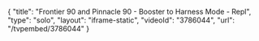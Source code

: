{
    "title": "Frontier 90 and Pinnacle 90 - Booster to Harness Mode - Repl",
    "type": "solo",
    "layout": "iframe-static",
    "videoId": "3786044",
    "url": "\/tvpembed\/3786044"
}